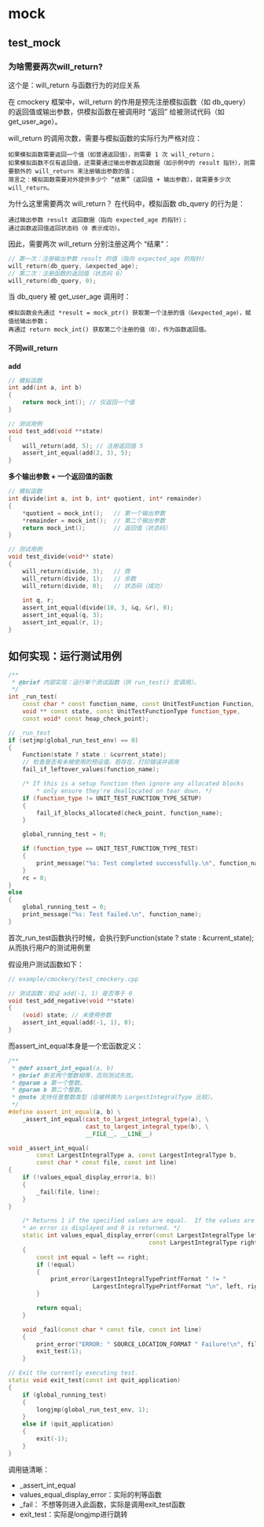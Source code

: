 # mock

## test_mock

### 为啥需要两次will_return?


这个是：will_return 与函数行为的对应关系

在 cmockery 框架中，will_return 的作用是预先注册模拟函数（如 db_query）的返回值或输出参数，供模拟函数在被调用时 “返回” 给被测试代码（如 get_user_age）。

will_return 的调用次数，需要与模拟函数的实际行为严格对应：

    如果模拟函数需要返回一个值（如普通返回值），则需要 1 次 will_return；
    如果模拟函数不仅有返回值，还需要通过输出参数返回数据（如示例中的 result 指针），则需要额外的 will_return 来注册输出参数的值；
    简言之：模拟函数需要对外提供多少个 “结果”（返回值 + 输出参数），就需要多少次 will_return。

为什么这里需要两次 will_return？
在代码中，模拟函数 db_query 的行为是：

    通过输出参数 result 返回数据（指向 expected_age 的指针）；
    通过函数返回值返回状态码（0 表示成功）。


因此，需要两次 will_return 分别注册这两个 “结果”：
```c++
// 第一次：注册输出参数 result 的值（指向 expected_age 的指针）
will_return(db_query, &expected_age);
// 第二次：注册函数的返回值（状态码 0）
will_return(db_query, 0);
```


当 db_query 被 get_user_age 调用时：

    模拟函数会先通过 *result = mock_ptr() 获取第一个注册的值（&expected_age），赋值给输出参数；
    再通过 return mock_int() 获取第二个注册的值（0），作为函数返回值。

#### 不同will_return

**add**

```c++
// 模拟函数
int add(int a, int b) 
{
    return mock_int(); // 仅返回一个值
}

// 测试用例
void test_add(void **state) 
{
    will_return(add, 5); // 注册返回值 5
    assert_int_equal(add(2, 3), 5);
}
```

**多个输出参数 + 一个返回值的函数**

```c++
// 模拟函数
int divide(int a, int b, int* quotient, int* remainder) 
{
    *quotient = mock_int();   // 第一个输出参数
    *remainder = mock_int();  // 第二个输出参数
    return mock_int();        // 返回值（状态码）
}

// 测试用例
void test_divide(void** state) 
{
    will_return(divide, 3);   // 商
    will_return(divide, 1);   // 余数
    will_return(divide, 0);   // 状态码（成功）
    
    int q, r;
    assert_int_equal(divide(10, 3, &q, &r), 0);
    assert_int_equal(q, 3);
    assert_int_equal(r, 1);
}
```

## 如何实现：运行测试用例

```c++
/**
 * @brief 内部实现：运行单个测试函数（供 run_test() 宏调用）。
 */
int _run_test(
    const char * const function_name, const UnitTestFunction Function,
    void ** const state, const UnitTestFunctionType function_type,
    const void* const heap_check_point);

// _run_test
if (setjmp(global_run_test_env) == 0) 
{
    Function(state ? state : &current_state);
    // 检查是否有未被使用的预设值。若存在，打印错误并调用
    fail_if_leftover_values(function_name);

    /* If this is a setup function then ignore any allocated blocks
        * only ensure they're deallocated on tear down. */
    if (function_type != UNIT_TEST_FUNCTION_TYPE_SETUP) 
    {
        fail_if_blocks_allocated(check_point, function_name);
    }

    global_running_test = 0;

    if (function_type == UNIT_TEST_FUNCTION_TYPE_TEST) 
    {
        print_message("%s: Test completed successfully.\n", function_name);
    }
    rc = 0;
} 
else 
{
    global_running_test = 0;
    print_message("%s: Test failed.\n", function_name);
}
```

首次_run_test函数执行时候，会执行到Function(state ? state : &current_state); 从而执行用户的测试用例里

假设用户测试函数如下：
```c++
// example/cmockery/test_cmockery.cpp

// 测试函数：验证 add(-1, 1) 是否等于 0
void test_add_negative(void **state) 
{
    (void) state; // 未使用参数
    assert_int_equal(add(-1, 1), 0);
}
```

而assert_int_equal本身是一个宏函数定义：
```c++
/**
 * @def assert_int_equal(a, b)
 * @brief 断言两个整数相等，否则测试失败。
 * @param a 第一个整数。
 * @param b 第二个整数。
 * @note 支持任意整数类型（会被转换为 LargestIntegralType 比较）。
 */
#define assert_int_equal(a, b) \
    _assert_int_equal(cast_to_largest_integral_type(a), \
                      cast_to_largest_integral_type(b), \
                      __FILE__, __LINE__)

void _assert_int_equal(
        const LargestIntegralType a, const LargestIntegralType b,
        const char * const file, const int line) 
{
    if (!values_equal_display_error(a, b)) 
    {
        _fail(file, line);
    }
}

    /* Returns 1 if the specified values are equal.  If the values are not equal
    * an error is displayed and 0 is returned. */
    static int values_equal_display_error(const LargestIntegralType left,
                                        const LargestIntegralType right) 
    {
        const int equal = left == right;
        if (!equal) 
        {
            print_error(LargestIntegralTypePrintfFormat " != "
                        LargestIntegralTypePrintfFormat "\n", left, right);
        }

        return equal;
    }

    void _fail(const char * const file, const int line) 
    {
        print_error("ERROR: " SOURCE_LOCATION_FORMAT " Failure!\n", file, line);
        exit_test(1);
    }

// Exit the currently executing test.
static void exit_test(const int quit_application) 
{
    if (global_running_test) 
    {
        longjmp(global_run_test_env, 1);
    } 
    else if (quit_application) 
    {
        exit(-1);
    }
}
```

调用链清晰：
- _assert_int_equal
- values_equal_display_error：实际的判等函数
- _fail： 不想等则进入此函数，实际是调用exit_test函数
- exit_test：实际是longjmp进行跳转